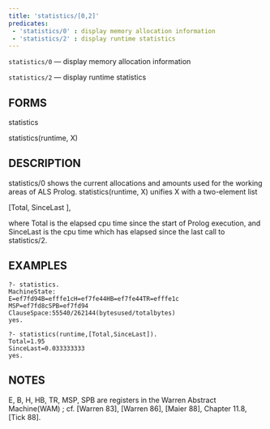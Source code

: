 ```yaml
---
title: 'statistics/[0,2]'
predicates:
 - 'statistics/0' : display memory allocation information
 - 'statistics/2' : display runtime statistics
---
```

`statistics/0` — display memory allocation information

`statistics/2` — display runtime statistics


## FORMS

statistics

statistics(runtime, X)


## DESCRIPTION

statistics/0 shows the current allocations and amounts used for the working areas of ALS Prolog. statistics(runtime, X) unifies X with a two-element list

[Total, SinceLast ],

where Total is the elapsed cpu time since the start of Prolog execution, and SinceLast is the cpu time which has elapsed since the last call to statistics/2.


## EXAMPLES

```
?- statistics.
MachineState:
E=ef7fd94B=efffe1cH=ef7fe44HB=ef7fe44TR=efffe1c
MSP=ef7fd8cSPB=ef7fd94
ClauseSpace:55540/262144(bytesused/totalbytes)
yes.
```

```
?- statistics(runtime,[Total,SinceLast]).
Total=1.95
SinceLast=0.033333333
yes.
```


## NOTES

E, B, H, HB, TR, MSP, SPB are registers in the Warren Abstract Machine(WAM) ; cf. [Warren 83], [Warren 86], [Maier 88], Chapter 11.8, [Tick 88].


